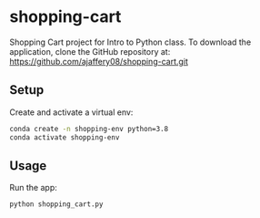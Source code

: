 # shopping-cart
Shopping Cart project for Intro to Python class. To download the application, clone the GitHub repository at:
https://github.com/ajaffery08/shopping-cart.git

## Setup

Create and activate a virtual env:

```sh
conda create -n shopping-env python=3.8
conda activate shopping-env
```

## Usage

Run the app:

```sh
python shopping_cart.py
```
